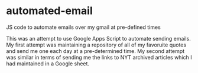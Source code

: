 # automated-email
JS code to automate emails over my gmail at pre-defined times

This was an attempt to use Google Apps Script to automate sending emails. 
My first attempt was maintaining a repository of all of my favoruite quotes and send me one each day at a pre-determined time.
My second attempt was similar in terms of sending me the links to NYT archived articles which I had maintained in a Google sheet.
